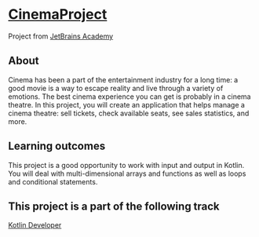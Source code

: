 # [CinemaProject](https://hyperskill.org/projects/138)
Project from [JetBrains Academy](https://hyperskill.org/tracks)
## About
Cinema has been a part of the entertainment industry for a long time: a good movie is a way to escape reality and live through a variety of emotions. The best cinema experience you can get is probably in a cinema theatre. In this project, you will create an application that helps manage a cinema theatre: sell tickets, check available seats, see sales statistics, and more.
## Learning outcomes
This project is a good opportunity to work with input and output in Kotlin. You will deal with multi-dimensional arrays and functions as well as loops and conditional statements.
## This project is a part of the following track
[Kotlin Developer](https://hyperskill.org/tracks/3)
